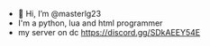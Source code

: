 - 👋 Hi, I’m @masterlg23
- I'm a python, lua and html programmer
- my server on dc https://discord.gg/SDkAEEY54E
